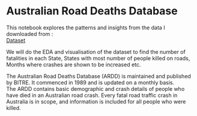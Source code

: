 # Australian Road Deaths Database
This notebook explores the patterns and insights from the data I downloaded from :   
[Dataset](https://bitre.gov.au/statistics/safety/fatal_road_crash_database.aspx)

We will do the EDA and visualisation of the dataset to find the number of fatalities in each State, States with most number of people killed on roads, Months where crashes are shown to be increased etc.

The Australian Road Deaths Database (ARDD) is maintained and published by BITRE. It commenced in 1989 and is updated on a monthly basis.  
The ARDD contains basic demographic and crash details of people who have died in an Australian road crash. Every fatal road traffic crash in Australia is in scope, and information is included for all people who were killed.  

